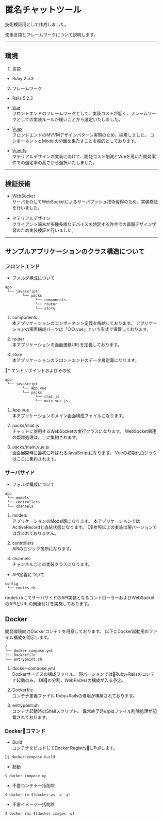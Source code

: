 # 匿名チャットツール

技術検証用として作成しました。 

使用言語とフレームワークについて説明します。 

***

## 環境 

1. 言語 

* Ruby 2.5.3  

2. フレームワーク 

* Rails 5.2.3

*  [Vue](https://jp.vuejs.org/index.html)  
フロントエンドのフレームワークとして、実装コストが低く、フレームワークとしての実装ルールが緩いことから選定いたしました。

*  [Vuex](https://vuex.vuejs.org/ja/)  
フロントエンドのMVVMデザインパターン実現のため、採用しました。
コンポーネントとModelの分離を果たすことを目的としております。

*  [Vuetify](https://next.vuetifyjs.com/ja/)  
マテリアルデザインの実装に向けて、開発コスト削減とVueを用いた開発案件での選定率の高さから選択いたしました。

***

## 検証技術

 * WebSocket  
サーバを介してWebSocketによるサーバプッシュ技術習得のため、実装検証を行いました。

 * マテリアルデザイン  
 クライアント端末が多種多様なデバイスを想定する昨今での画面デザイン学習のため実装検証を行いました。

***

## サンプルアプリケーションのクラス構造について  

### フロントエンド  

* フォルダ構成について

```
app
 └── javascript
        └── packs
              └── components
              └── router
              └── store
```

1. components  
本アプリケーションのコンポーネント定義を格納しております。
アプリケーションの画面構成パーツは「○○.vue」という形式で保管しております。

2. router  
本アプリケーションの画面遷移URLを定義しております。

3. store  
本アプリケーションのフロントエンドのデータ層定義になります。

* エントリポイントおよびその他  

```
app
 └── javascript
        └── App.vue
        └── packs
              └── chat.js
              └── main_vue.js
```

1. App.vue  
本アプリケーションのメイン画面構成ファイルになります。

2. packs/chat.js  
チャットに使用するWebSocketの実行クラスになります。
WebSocket関連の煩雑処理はここに集約されます。

3. packs/main_vue.js  
画面展開時に最初に呼ばれるJavaScriptになります。
Vueの初期化ロジックはここに集約されます。

### サーバサイド  

* フォルダ構成について  

```
app
 └── models
 └── controllers
 └── channels
```

1. models  
アプリケーションのModel層になります。
本アプリケーションではAcitiveRecordと直結状態になります。
DB参照以上の実装は現バージョンでは含まれておりません。

2. controllers  
APIのロジック箇所になります。

3. channels  
チャンネルごとの実装クラスになります。

* API定義について  

```
config
 └── routes.rb
```

routes.rbにてサーバサイドのAPI実装となるコントローラーおよびWebSocketのAPIとURLの関連付けを実施しております。

## Docker  

開発環境向けDockerコンテナを用意しております。
以下にDocker起動用のファイル構成を明示します。  

```
/
└── docker-compose.yml
└── Dockerfile
└── entrypoint.sh
```

1. docker-compose.yml  
Dockerサービスの構成ファイル。
現バージョンではRuby+Railsのコンテナ起動のみ。
DBの分割、WebPackerの構成が入る予定。

2. Dockerfile  
コンテナ定義ファイル
Ruby+Railsの環境が構築されております。

3. entrypoint.sh  
コンテナ起動時のShellスクリプト。
異常終了時のpidファイル削除処理が記載されております。

### Dockerコマンド  

* Build  
コンテナをビルドしてDocker RegistryにPullします。

```
$ docker-compose build
```

* 起動

```
$ docker-compose up
```

* 不要コンテナ一括削除

```
$ docker rm $(docker ps -q -a)
```

* 不要イメージ一括削除

```
$ docker rmi $(docker images -q)
```
